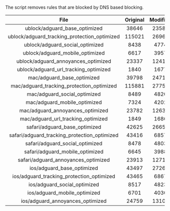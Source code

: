 The script removes rules that are blocked by DNS based blocking.


| File | Original | Modified |
|:----:|:-----:|:-----:|
| ublock/adguard_base_optimized | 38646 | 23583 |
| ublock/adguard_tracking_protection_optimized | 115021 | 26969 |
| ublock/adguard_social_optimized | 8438 | 4774 |
| ublock/adguard_mobile_optimized | 6617 | 3957 |
| ublock/adguard_annoyances_optimized | 23337 | 12411 |
| ublock/adguard_url_tracking_optimized | 1840 | 1677 |
| mac/adguard_base_optimized | 39798 | 24712 |
| mac/adguard_tracking_protection_optimized | 115881 | 27752 |
| mac/adguard_social_optimized | 8489 | 4820 |
| mac/adguard_mobile_optimized | 7324 | 4202 |
| mac/adguard_annoyances_optimized | 23782 | 12638 |
| mac/adguard_url_tracking_optimized | 1849 | 1686 |
| safari/adguard_base_optimized | 42625 | 26656 |
| safari/adguard_tracking_protection_optimized | 43416 | 6857 |
| safari/adguard_social_optimized | 8478 | 4803 |
| safari/adguard_mobile_optimized | 6645 | 3988 |
| safari/adguard_annoyances_optimized | 23913 | 12717 |
| ios/adguard_base_optimized | 43497 | 27266 |
| ios/adguard_tracking_protection_optimized | 43465 | 6867 |
| ios/adguard_social_optimized | 8517 | 4823 |
| ios/adguard_mobile_optimized | 6701 | 4030 |
| ios/adguard_annoyances_optimized | 24759 | 13108 |